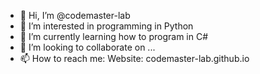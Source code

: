 - 👋 Hi, I’m @codemaster-lab
- 👀 I’m interested in programming in Python
- 🌱 I’m currently learning how to program in C#
- 💞️ I’m looking to collaborate on ...
- 📫 How to reach me: Website: codemaster-lab.github.io

<!---
codemaster-lab/codemaster-lab is a ✨ special ✨ repository because its `README.md` (this file) appears on your GitHub profile.
You can click the Preview link to take a look at your changes.
--->

